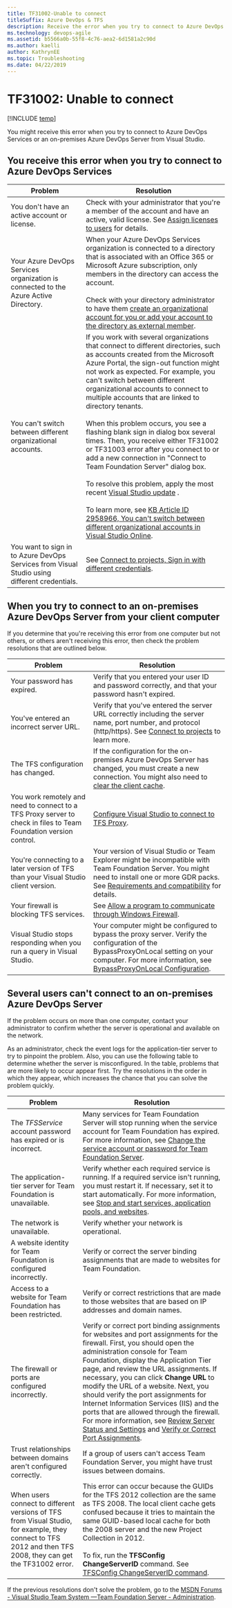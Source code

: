 ```yaml
---
title: TF31002-Unable to connect
titleSuffix: Azure DevOps & TFS
description: Receive the error when you try to connect to Azure DevOps Services or an on-premises Azure DevOps Server.
ms.technology: devops-agile
ms.assetid: b5566a0b-55f8-4c76-aea2-6d1581a2c90d
ms.author: kaelli
author: KathrynEE
ms.topic: Troubleshooting
ms.date: 04/22/2019
---
```


# TF31002: Unable to connect

[!INCLUDE [temp](../../includes/version-vsts-tfs-all-versions.md)]

You might receive this error when you try to connect to Azure DevOps Services or an on-premises Azure DevOps Server from Visual Studio.

## You receive this error when you try to connect to Azure DevOps Services

| Problem                                                                                      | Resolution                                                                                                                                                                                                                                                                                                                                                                                                                                                                                                                                                                                                                                                                                                                                                                                                                                                                                                                                                                                              |
| -------------------------------------------------------------------------------------------- | ------------------------------------------------------------------------------------------------------------------------------------------------------------------------------------------------------------------------------------------------------------------------------------------------------------------------------------------------------------------------------------------------------------------------------------------------------------------------------------------------------------------------------------------------------------------------------------------------------------------------------------------------------------------------------------------------------------------------------------------------------------------------------------------------------------------------------------------------------------------------------------------------------------------------------------------------------------------------------------------------------- |
| You don't have an active account or license.                                                 | Check with your administrator that you're a member of the account and have an active, valid license. See [Assign licenses to users](../../organizations/accounts/add-organization-users.md) for details.                                                                                                                                                                                                                                                                                                                                                                                                                                                                                                                                                                                                                                                                                                                                                                                                |
| Your Azure DevOps Services organization is connected to the Azure Active Directory.          | When your Azure DevOps Services organization is connected to a directory that is associated with an Office 365 or Microsoft Azure subscription, only members in the directory can access the account.<br /><br /> Check with your directory administrator to have them [create an organizational account for you or add your account to the directory as external member](/azure/active-directory/active-directory-create-users).                                                                                                                                                                                                                                                                                                                                                                                                                                                                                                                                                                       |
| You can't switch between different organizational accounts.                                  | If you work with several organizations that connect to different directories, such as accounts created from the Microsoft Azure Portal, the sign-out function might not work as expected. For example, you can't switch between different organizational accounts to connect to multiple accounts that are linked to directory tenants.<br /><br /> When this problem occurs, you see a flashing blank sign in dialog box several times. Then, you receive either TF31002 or TF31003 error after you connect to or add a new connection in "Connect to Team Foundation Server" dialog box.<br /><br /> To resolve this problem, apply the most recent [Visual Studio update](https://visualstudio.microsoft.com/downloads) .<br /><br /> To learn more, see [KB Article ID 2958966, You can't switch between different organizational accounts in Visual Studio Online](https://support.microsoft.com/help/2958966/you-can-t-switch-between-different-organizational-accounts-in-visual-studio-online). |
| You want to sign in to Azure DevOps Services from Visual Studio using different credentials. | See [Connect to projects, Sign in with different credentials](../../organizations/projects/connect-to-projects.md).                                                                                                                                                                                                                                                                                                                                                                                                                                                                                                                                                                                                                                                                                                                                                                                                                                                                                     |

## When you try to connect to an on-premises Azure DevOps Server from your client computer

If you determine that you're receiving this error from one computer but not others, or others aren't receiving this error, then check the problem resolutions that are outlined below.

| Problem                                                                                                           | Resolution                                                                                                                                                                                                                                                 |
| ----------------------------------------------------------------------------------------------------------------- | ---------------------------------------------------------------------------------------------------------------------------------------------------------------------------------------------------------------------------------------------------------- |
| Your password has expired.                                                                                        | Verify that you entered your user ID and password correctly, and that your password hasn't expired.                                                                                                                                                        |
| You've entered an incorrect server URL.                                                                           | Verify that you've entered the server URL correctly including the server name, port number, and protocol (http/https). See [Connect to projects](../../organizations/projects/connect-to-projects.md) to learn more.                                       |
| The TFS configuration has changed.                                                                                | If the configuration for the on-premises Azure DevOps Server has changed, you must create a new connection. You might also need to [clear the client cache](../../organizations/projects/connect-to-projects.md).                                          |
| You work remotely and need to connect to a TFS Proxy server to check in files to Team Foundation version control. | [Configure Visual Studio to connect to TFS Proxy](../../organizations/projects/connect-to-projects.md).                                                                                                                                                    |
| You're connecting to a later version of TFS than your Visual Studio client version.                               | Your version of Visual Studio or Team Explorer might be incompatible with Team Foundation Server. You might need to install one or more GDR packs. See [Requirements and compatibility](/azure/devops/server/requirements) for details.                    |
| Your firewall is blocking TFS services.                                                                           | See [Allow a program to communicate through Windows Firewall](https://technet.microsoft.com/library/cc766312.aspx).                                                                                                                                        |
| Visual Studio stops responding when you run a query in Visual Studio.                                             | Your computer might be configured to bypass the proxy server. Verify the configuration of the BypassProxyOnLocal setting on your computer. For more information, see [BypassProxyOnLocal Configuration](https://msdn.microsoft.com/library/ee248646.aspx). |

## Several users can't connect to an on-premises Azure DevOps Server

If the problem occurs on more than one computer, contact your administrator to confirm whether the server is operational and available on the network.

As an administrator, check the event logs for the application-tier server to try to pinpoint the problem. Also, you can use the following table to determine whether the server is misconfigured. In the table, problems that are more likely to occur appear first. Try the resolutions in the order in which they appear, which increases the chance that you can solve the problem quickly.

| Problem                                                                                                                                                      | Resolution                                                                                                                                                                                                                                                                                                                                                                                                                                                                                                                                                                                                                                                                    |
| ------------------------------------------------------------------------------------------------------------------------------------------------------------ | ----------------------------------------------------------------------------------------------------------------------------------------------------------------------------------------------------------------------------------------------------------------------------------------------------------------------------------------------------------------------------------------------------------------------------------------------------------------------------------------------------------------------------------------------------------------------------------------------------------------------------------------------------------------------------- |
| The _TFSService_ account password has expired or is incorrect.                                                                                               | Many services for Team Foundation Server will stop running when the service account for Team Foundation has expired. For more information, see [Change the service account or password for Team Foundation Server](/azure/devops/server/admin/change-service-account-password).                                                                                                                                                                                                                                                                                                                                                                                               |
| The application-tier server for Team Foundation is unavailable.                                                                                              | Verify whether each required service is running. If a required service isn't running, you must restart it. If necessary, set it to start automatically. For more information, see [Stop and start services, application pools, and websites](/azure/devops/server/admin/stop-start-services-pools).                                                                                                                                                                                                                                                                                                                                                                           |
| The network is unavailable.                                                                                                                                  | Verify whether your network is operational.                                                                                                                                                                                                                                                                                                                                                                                                                                                                                                                                                                                                                                   |
| A website identity for Team Foundation is configured incorrectly.                                                                                            | Verify or correct the server binding assignments that are made to websites for Team Foundation.                                                                                                                                                                                                                                                                                                                                                                                                                                                                                                                                                                               |
| Access to a website for Team Foundation has been restricted.                                                                                                 | Verify or correct restrictions that are made to those websites that are based on IP addresses and domain names.                                                                                                                                                                                                                                                                                                                                                                                                                                                                                                                                                               |
| The firewall or ports are configured incorrectly.                                                                                                            | Verify or correct port binding assignments for websites and port assignments for the firewall. First, you should open the administration console for Team Foundation, display the Application Tier page, and review the URL assignments. If necessary, you can click **Change URL** to modify the URL of a website. Next, you should verify the port assignments for Internet Information Services (IIS) and the ports that are allowed through the firewall. For more information, see [Review Server Status and Settings](/azure/devops/server/admin/stop-start-services-pools) and [Verify or Correct Port Assignments](/azure/devops/server/architecture/required-ports). |
| Trust relationships between domains aren't configured correctly.                                                                                             | If a group of users can't access Team Foundation Server, you might have trust issues between domains.                                                                                                                                                                                                                                                                                                                                                                                                                                                                                                                                                                         |
| When users connect to different versions of TFS from Visual Studio, for example, they connect to TFS 2012 and then TFS 2008, they can get the TF31002 error. | This error can occur because the GUIDs for the TFS 2012 collection are the same as TFS 2008. The local client cache gets confused because it tries to maintain the same GUID-based local cache for both the 2008 server and the new Project Collection in 2012.<br /><br /> To fix, run the **TFSConfig ChangeServerID** command. See [TFSConfig ChangeServerID command](/azure/devops/server/command-line/tfsconfig-cmd#changeserverid).                                                                                                                                                                                                                                     |

If the previous resolutions don't solve the problem, go to the [MSDN Forums - Visual Studio Team System &mdash;Team Foundation Server - Administration](https://go.microsoft.com/fwlink/?LinkId=54490).
